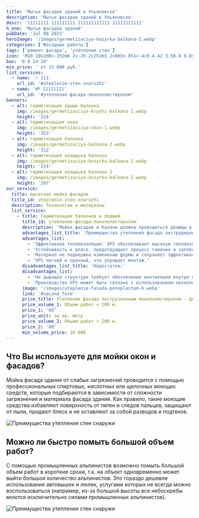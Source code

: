 ```yaml
---
title: 'Мытье фасадов зданий в Ульяновске'
description: 'Мытье фасадов зданий в Ульяновске'
descr: '11111111 111111111 111111111111 11111111111'
h_one: 'Мытье фасадов зданий'
pubDate: 'Jul 08 2023'
heroImage: '/images/germetizaciya-kozyrka-balkona-2.webp'
categories: ['Фасадные работы']
tags: ['ремонт фасада', 'утепление стен']
icon: 'M10 10v2H8v-2h2m6 2v-2h-2v2h2m5 2v8H3v-8h1v-4c0-4.42 3.58-8 8-8s8 3.58 8 8v4h1M7 16H5v4h2v-4m4 0H9v4h2v-4m0-11.92C8.16 4.56 6 7.03 6 10v4h5V4.08M13 14h5v-4c0-2.97-2.16-5.44-5-5.92V14m2 2h-2v4h2v-4m4 0h-2v4h2v-4Z'
box: '0 0 24 24'
min_price: ' от 13 000 руб.'
list_services:
  - name: '⚡ 111'
    url_id: '#uteplenie-sten-snaruzhi'
  - name: '💳 11111111'
    url_id: '#утепление-фасада-пенополистиролом'
banners:
  - alt: герметизация крыши балкона
    img: /images/germetizacciya-kryshi-balkona-2.webp
    height: '224'
  - alt: герметизацция окон
    img: /images/germetizacciya-okon-1.webp
    height: '353'
  - alt: герметизация балкона
    img: /images/germetizaciya-balkona-2.webp
    height: '312'
  - alt: герметизация козырька балкона
    img: /images/germetizaciya-kozyrka-balkona-1.webp
    height: '224'
  - alt: герметизация козырька балкона 2
    img: /images/germetizaciya-kozyrka-balkona-2.webp
    height: '207'
our_service:
  title: высотная мойка фасадов
  title_id: uteplenie-sten-snaruzhi
  description: Технологии и материалы
  list_service:
    - title: Герметизация балконов и лоджий
      title_id: утепление-фасада-пенополистиролом
      description: 'Мойка фасадов в Казани должна проводиться дважды в год. Первый раз - по окончании зимнего сезона, второй раз - перед его началом. Очистка зданий - крайне ответственное мероприятие и к нему нужно подходить со всей ответственностью. Малоэтажные здания, как правило, моют клининговые компании с помощью автовышки. Мойка окон альпинистами применяется чаще всего на высотных зданиях высотой от 15 метров, так как, зачастую, промышленный альпинизм - это единственный способ добраться до места проведения работ. В редких случаях, мойка фасадов зданий проводится при отрицательных температурах. Чаще всего это обусловлено сдачей объектов строительства в зимнее время года. Для таких случаев используются спиртосодержащие растворы и професииональные химические составы, которые позволяют выполнять работы по мойке зданий при темепратуре до -10 градусов.'
      advantages_list_title: 'Преимущества утепления фасада экструдированным пенополистиролом (XPS):'
      advantages_list:
        - 'Эффективная теплоизоляция: XPS обеспечивает высокую теплоизоляцию благодаря низкой теплопроводности.'
        - 'Устойчивость к влаге, предотвращает процесс гниения и заплесневения материала.'
        - 'Материал не подвержен изменению формы и сохраняет эффективность со временем.'
        - 'XPS легкий и прочный, что упрощает монтаж.'
      disadvantages_list_title: 'Недостатки:'
      disadvantages_list:
        - 'Не дышащая структура требует обеспечения вентиляции внутри помещения.'
        - 'Производство XPS может быть связано с использованием неэкологичных веществ.'
      image: '/images/uteplenie-fasada-penoplastom-b.webp'
      link: '#second_form'
      price_title: Утепление фасада экструзионным пенополистиролом - Цена
      price_volume_1: Объем работ < 200 м.
      price_1: '60'
      price_unit: за кв. метр
      price_volume_2: Объем работ > 200 м.
      price_2: '80'
      min_volume_price: 10 000
---
```


## Что Вы используете для мойки окон и фасадов?

Мойка фасада здания от слабых загрязнений проводится с помощью профессиональных спиртовых, кислотных или щелочных моющих средств, которые подбираются в зависимости от сложности загрязнения и материала фасада здания. Как правило, такие моющие средства избавляют поверхность от пятен и следов пальцев, защищают от пыли, придают блеск и не оставляют за собой разводов и подтеков.

![Преимущества утепления стен снаружи](/images/uteplenie-fasada-minvatoj.webp)

## Можно ли быстро помыть большой объем работ?

С помощью промышленных альпинистов возможно помыть большой объем работ в короткие сроки, т.к. на объект одновременно может выйти большое количество альпинистов. Это гораздо дешевле использования автовышек и люлек, услугами которых не всегда можно воспользоваться (например, из-за большой высоты все небоскребы моются исключительно силами промышленных альпинистов).

![Преимущества утепления стен снаружи](/images/uteplenie-fasada-minvatoj.webp)
